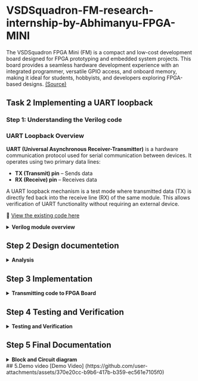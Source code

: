 # VSDSquadron-FM-research-internship-by-Abhimanyu-FPGA-MINI
The VSDSquadron FPGA Mini (FM) is a compact and low-cost development board designed for FPGA prototyping and embedded system projects. This board provides a seamless hardware development experience with an integrated programmer, versatile GPIO access, and onboard memory, making it ideal for students, hobbyists, and developers exploring FPGA-based designs. [(Source)](https://www.vlsisystemdesign.com/vsdsquadronfm/)
## Task 2 Implementing a UART loopback
### Step 1: Understanding the Verilog code
### UART Loopback Overview
**UART (Universal Asynchronous Receiver-Transmitter)** is a hardware communication protocol used for serial communication between devices. It operates using two primary data lines:

- **TX (Transmit) pin** – Sends data
- **RX (Receive) pin** – Receives data

A UART loopback mechanism is a test mode where transmitted data (TX) is directly fed back into the receive line (RX) of the same module. This allows verification of UART functionality without requiring an external device.

🔗 [View the existing code here](https://github.com/Arihaansingh/VSDSquadron_fpga_mini-FM-Internship_By-Arihaan_singh/blob/main/Task%202/uart_trx.v)

<details>
  <summary><STRONG> Verilog module overview</STRONG></summary>

### Analysis:

### 🚀 Module Breakdown
This module is designed to implement a UART loopback mechanism while also controlling an RGB LED based on the received data.

### ⚙️ Main Components
#### 🟢 Clock System

- Uses an Internal Oscillator (`SB_HFOSC`) to generate a clock signal.

- Configured with `CLKHF_DIV = "0b10"` to divide the frequency.

- Provides a timing reference for all operations.

#### 🔴 UART Loopback Communication

- TX (Transmit) and RX (Receive) pins are directly connected within the module.

- Any data sent to `uarttx` is immediately received at `uartrx`.

- This feature is useful for self-testing UART functionality without needing another device.

#### 🔵 Frequency Counter

- A 28-bit counter (`frequency_counter_i`) tracks oscillator cycles.

- It increases on each positive edge of the clock signal.

- Helps generate timing signals for internal operations.

#### 🟡 RGB LED Driver (SB_RGBA_DRV)

- Controls three LEDs: Red (`led_red`), Green (`led_green`), and Blue (`led_blue`).

- Uses PWM (Pulse Width Modulation) to adjust brightness levels.

- UART data is directly mapped to LED brightness, allowing for visual feedback.

### 🔁 How It Works
#### ✅ Receiving UART Data

- Data arrives at the `uartrx` pin.

- The same data is looped back to `uarttx` and sent out again.

- This confirms that UART transmission and reception are functioning correctly.

#### ✅ LED Control Based on UART Data

- The received data is used to control the intensity of the RGB LEDs.

- PWM signals regulate LED brightness based on input values.

- All three LEDs change intensity together based on UART input.

#### ✅ Clock & Timing Management

- The internal oscillator ensures stable timing.

- The frequency counter generates signals for PWM and UART operations.

  **This system efficiently tests UART communication while providing real-time LED feedback. 🌟**
  </details>
  
  ## Step 2 Design documentetion
    <details>
       <summary><STRONG> Analysis</STRONG></summary>
    <details>
     <summary><STRONG> Block diagram illustrating the UART loopback architecture</STRONG></summary>
![image](https://github.com/user-attachments/assets/36fe2f6a-95c5-4d34-b74c-1568dbffcdf5)
  </details>
  <details>
     <summary><STRONG> Detailed circuit diagram showing connections between the FPGA and any peripheral devices used</STRONG></summary> 
    
![image](https://github.com/user-attachments/assets/eaff15eb-6a90-42c3-a44e-727a38fbbf84)
  </details>
  </details>

 ## Step 3 Implementation
  <details>
       <summary><STRONG> Transmitting code to FPGA Board</STRONG></summary>
    
### 🚀 UART Loopback on VSDSquadron FPGA

**📁 Setting Up the Project**

1. Create the following files inside a new folder under VSDSquadron_FM. In this case, the folder is named uart_loopback:

📜 Files to Create:

- 🛠️ Makefile
- 💾 uart_trx- Verilog
- 🏗️ Verilog file
- 📌 pcf (Pin Constraint File)
- 📌top module

📌 Folder Structure:

```
VSDSquadron_FM/
 ├── uart_loopback/
 │   ├── Makefile
 │   ├── uart_trx.v
 │   ├── top.v
 │   ├── uart_loopback.pcf
```

### 🔌 Connecting the FPGA Board

1️⃣ Plug in the FPGA Board to your system via USB-C.

2️⃣ Verify the Connection by running:

```
lsusb
```

💡 If the board is detected, you should see:

```
Future Technology Devices International
```

### 🛠️ Building & Flashing the Code

🔹 Navigate to the Folder

```
cd VSDSquadron_FM/uart_loopback
```

🔹 Build the Design

```
make build
```

🔹 Flash the FPGA Board (Run with sudo)

```
sudo make flash
```


✔️ Congratulations! You have successfully programmed your VSDSquadron FPGA for UART loopback testing! 🚀
  </details>

 ## Step 4 Testing and Verification
  <details>
       <summary><STRONG> Testing and Verification</STRONG></summary>

### 🖥️ Setting Up Docklight for UART Loopback Testing

**📥 Download & Install Docklight**

To test the UART loopback, we will be using Docklight, a serial communication software. You can download it from the [Docklight website](https://docklight.de/downloads/)
***
**🔌 Connecting & Configuring Docklight**

1️⃣ Open Docklight

2️⃣ Verify the Communication Port

**Ensure your system (not the VM) is connected to the correct COM port.*

**Default is COM1, but in my case, it was COM7.*

**If incorrect, change it by navigating to:*

```
Tools > Project Settings
```

3️⃣ Set the Baud Rate

**Speed: 9600**
***
**✉️ Sending & Receiving Data**

**🔹 Create a Send Sequence:**

1️⃣ Double-click on the small blue box under the "Name" column in the Send Sequences panel.

2️⃣ Enter the following details:

- 🏷️ Name: (Any descriptive label for your message)
- 🔣 Format: (Choose an appropriate data format)
- ✍️ Message: (Enter the message you want to send)

3️⃣ Click "Apply" and verify that your message appears under Send Sequences.

🔹 Transmit the Message:

1️⃣ Click the ➡️ (arrow) beside the name to send the message.

2️⃣ Verify the Response in the Receive Window.

**✅ If successful, the received message should match the sent message!**
***
✔️ Congratulations! You have successfully programmed your VSDSquadron FPGA for UART loopback testing! 🚀
</details>

## Step 5 Final Documentation
    
<details>      
    <summary><STRONG>Block and Circuit diagram</STRONG></summary>
<details>
     <summary><STRONG> Block diagram illustrating the UART loopback architecture</STRONG></summary
                                                                                           
![image](https://github.com/user-attachments/assets/36fe2f6a-95c5-4d34-b74c-1568dbffcdf5)
  </details>
  <details>
     <summary><STRONG> Detailed circuit diagram showing connections between the FPGA and any peripheral devices used</STRONG></summary> 
    
![image](https://github.com/user-attachments/assets/eaff15eb-6a90-42c3-a44e-727a38fbbf84)
  </details>
  </details>
## 5.Demo video
[Demo Video] (https://github.com/user-attachments/assets/370e20cc-b9b6-417b-b359-ec561e7105f0)

